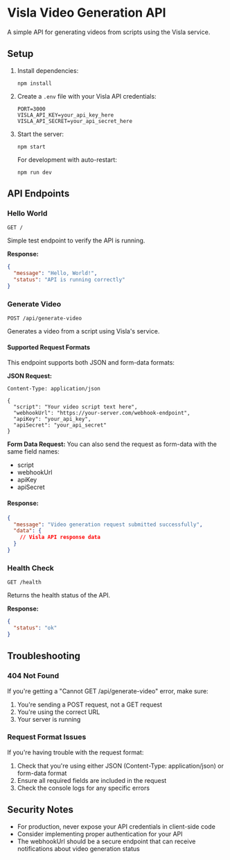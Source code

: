 # Visla Video Generation API

A simple API for generating videos from scripts using the Visla service.

## Setup

1. Install dependencies:
   ```
   npm install
   ```

2. Create a `.env` file with your Visla API credentials:
   ```
   PORT=3000
   VISLA_API_KEY=your_api_key_here
   VISLA_API_SECRET=your_api_secret_here
   ```

3. Start the server:
   ```
   npm start
   ```

   For development with auto-restart:
   ```
   npm run dev
   ```

## API Endpoints

### Hello World
`GET /`

Simple test endpoint to verify the API is running.

**Response:**
```json
{
  "message": "Hello, World!",
  "status": "API is running correctly"
}
```

### Generate Video
`POST /api/generate-video`

Generates a video from a script using Visla's service.

#### Supported Request Formats
This endpoint supports both JSON and form-data formats:

**JSON Request:**
```
Content-Type: application/json

{
  "script": "Your video script text here",
  "webhookUrl": "https://your-server.com/webhook-endpoint",
  "apiKey": "your_api_key",
  "apiSecret": "your_api_secret"
}
```

**Form Data Request:**
You can also send the request as form-data with the same field names:
- script
- webhookUrl
- apiKey
- apiSecret

#### Response:
```json
{
  "message": "Video generation request submitted successfully",
  "data": {
    // Visla API response data
  }
}
```

### Health Check
`GET /health`

Returns the health status of the API.

**Response:**
```json
{
  "status": "ok"
}
```

## Troubleshooting

### 404 Not Found
If you're getting a "Cannot GET /api/generate-video" error, make sure:
1. You're sending a POST request, not a GET request
2. You're using the correct URL
3. Your server is running

### Request Format Issues
If you're having trouble with the request format:
1. Check that you're using either JSON (Content-Type: application/json) or form-data format
2. Ensure all required fields are included in the request
3. Check the console logs for any specific errors

## Security Notes

- For production, never expose your API credentials in client-side code
- Consider implementing proper authentication for your API
- The webhookUrl should be a secure endpoint that can receive notifications about video generation status 
